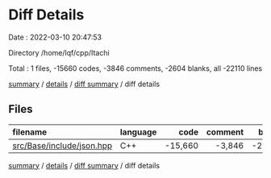 # Diff Details

Date : 2022-03-10 20:47:53

Directory /home/lqf/cpp/Itachi

Total : 1 files,  -15660 codes, -3846 comments, -2604 blanks, all -22110 lines

[summary](results.md) / [details](details.md) / [diff summary](diff.md) / diff details

## Files
| filename | language | code | comment | blank | total |
| :--- | :--- | ---: | ---: | ---: | ---: |
| [src/Base/include/json.hpp](/src/Base/include/json.hpp) | C++ | -15,660 | -3,846 | -2,604 | -22,110 |

[summary](results.md) / [details](details.md) / [diff summary](diff.md) / diff details